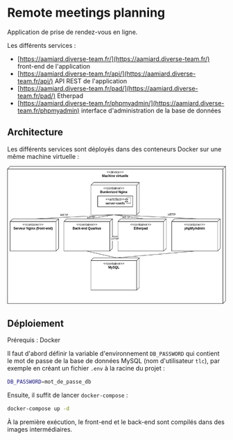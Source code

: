 # Remote meetings planning

Application de prise de rendez-vous en ligne.

Les différents services :

- [https://aamiard.diverse-team.fr/](https://aamiard.diverse-team.fr/) front-end
  de l'application
- [https://aamiard.diverse-team.fr/api/](https://aamiard.diverse-team.fr/api/)
  API REST de l'application
- [https://aamiard.diverse-team.fr/pad/](https://aamiard.diverse-team.fr/pad/)
  Etherpad
- [https://aamiard.diverse-team.fr/phpmyadmin/](https://aamiard.diverse-team.fr/phpmyadmin)
  interface d'administration de la base de données

## Architecture

Les différents services sont déployés dans des conteneurs Docker sur une même
machine virtuelle :

![Diagramme de déploiement UML](uml-deploiement.png)

## Déploiement

Prérequis : Docker

Il faut d'abord définir la variable d'environnement `DB_PASSWORD` qui contient
le mot de passe de la base de données MySQL (nom d'utilisateur `tlc`), par
exemple en créant un fichier `.env` à la racine du projet :

```sh
DB_PASSWORD=mot_de_passe_db
```

Ensuite, il suffit de lancer `docker-compose` :

```sh
docker-compose up -d
```

À la première exécution, le front-end et le back-end sont compilés dans des
images intermédiaires.
